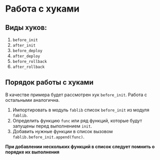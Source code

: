 # Работа с хуками

## Виды хуков:
1. `before_init`
2. `after_init` 
3. `before_deploy`
4. `after_deploy`
5. `before_rollback`
6. `after_rollback`


## Порядок работы с хуками
В качестве примера будет рассмотрен хук `before_init`. Работа с остальными аналогична.
1. Импортировать в модуль `fablib` список `before_init` из модуля `fablib`. 
2. Определить функцию `func` или ряд функций, которые будут запущены перед выполнением `init`.
3. Добавить нужные функции в список вызовом `fablib.before_init.append(func)`.

**При добавлении нескольких функций в список следует помнить о порядке их выполнения**

